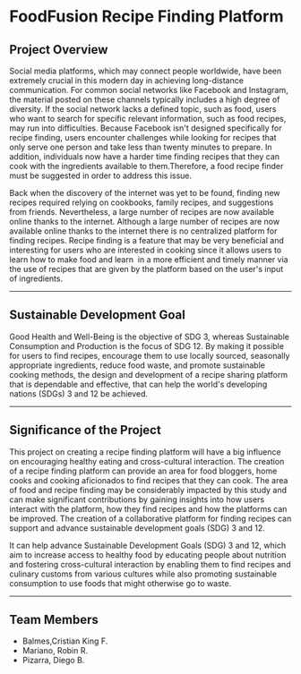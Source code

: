 # FoodFusion Recipe Finding Platform


## Project Overview
    
  Social media platforms, which may connect people worldwide, have been extremely crucial in this modern day in achieving long-distance communication. For common social networks like Facebook and Instagram, the material posted on these channels typically includes a high degree of diversity. If the social network lacks a defined topic, such as food, users who want to search for specific relevant information, such as food recipes, may run into difficulties. Because Facebook isn't designed specifically for recipe finding, users encounter challenges while looking for recipes that only serve one person and take less than twenty minutes to prepare. In addition, individuals now have a harder time finding recipes that they can cook with the ingredients available to them.Therefore, a food recipe finder must be suggested in order to address this issue.
      
  Back when the discovery of the internet was yet to be found, finding new recipes required relying on cookbooks, family recipes, and suggestions from friends. Nevertheless, a large number of recipes are now available online thanks to the internet. Although a large number of recipes are now available online thanks to the internet there is no centralized platform for finding recipes. Recipe finding is a feature that may be very beneficial and interesting for users who are interested in cooking since it allows users to learn how to make food and learn  in a more efficient and timely manner via the use of recipes that are given by the platform based on the user's input of ingredients.
___

## Sustainable Development Goal
  Good Health and Well-Being is the objective of SDG 3, whereas Sustainable Consumption and Production is the focus of SDG 12. By making it possible for users to find recipes, encourage them to use locally sourced, seasonally appropriate ingredients, reduce food waste, and promote sustainable cooking methods, the design and development of a recipe sharing platform that is dependable and effective, that can help the world's developing nations (SDGs) 3 and 12 be achieved.
___

 
## Significance of the Project
    
  This project on creating a recipe finding platform will have a big influence on encouraging healthy eating and cross-cultural interaction. The creation of a  recipe finding platform can provide an area for food bloggers, home cooks and cooking aficionados to find recipes that they can cook. The area of food and recipe finding may be considerably impacted by this study and can make significant contributions by gaining insights into how users interact with the platform, how they find recipes  and how the platforms can be improved. The creation of a collaborative platform for finding recipes can support and advance sustainable development goals (SDG) 3 and 12. 
  
  It can help advance Sustainable Development Goals (SDG) 3 and 12, which aim to increase access to healthy food by educating people about nutrition and fostering cross-cultural interaction by enabling them to find recipes and culinary customs from various cultures while also promoting sustainable consumption  to use foods that might otherwise go to waste.

___
## Team Members
  + Balmes,Cristian King F.
  + Mariano, Robin R.
  + Pizarra, Diego B.
      
